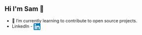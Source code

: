 ## Hi I'm Sam 👋

<!--
**sam-v-jose/sam-v-jose** is a ✨ _special_ ✨ repository because its `README.md` (this file) appears on your GitHub profile.

Here are some ideas to get you started: -->

<!--
- 🔭 I’m currently working on ... 
-->
- 🌱 I’m currently learning to contribute to open source projects.
- LinkedIn - <a href="https://www.linkedin.com/in/sam-v-jose/" target="_blank" rel="noopener noreferrer"><img width="22" height="22" border="0" align="center"  src="linkedin.png"/></a>
<!--
- 👯 I’m looking to collaborate on ...
- 🤔 I’m looking for help with ...
- 💬 Ask me about ...
- 📫 How to reach me: ...
- 😄 Pronouns: ...
- ⚡ Fun fact: ... 
-->
